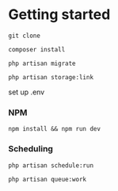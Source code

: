 # Getting started

``git clone``

``composer install``

``php artisan migrate``

``php artisan storage:link``

set up .env

### NPM

```npm install && npm run dev```

### Scheduling

```php artisan schedule:run```

```php artisan queue:work```